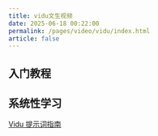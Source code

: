 ```yaml
---
title: vidu文生视频
date: 2025-06-18 00:22:00
permalink: /pages/video/vidu/index.html
article: false
---
```


## 入门教程


## 系统性学习

[Vidu 提示词指南](https://shengshu.feishu.cn/docx/Dtv8dbnUKo5glfxDoLXcEwzSnyd)
